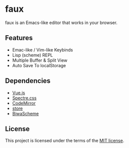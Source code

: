 # faux

faux is an Emacs-like editor that works in your browser.

## Features

* Emac-like / Vim-like Keybinds
* Lisp (scheme) REPL
* Multiple Buffer & Split View
* Auto Save To localStorage

## Dependencies

* [Vue.js](https://vuejs.org/)
* [Spectre.css](https://picturepan2.github.io/spectre/index.html)
* [CodeMirror](https://codemirror.net/)
* [store](https://github.com/nbubna/store)
* [BiwaScheme](https://www.biwascheme.org/)

## License

This project is licensed under the terms of the [MIT license](LICENSE).
